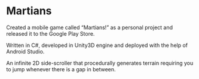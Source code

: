# Martians
Created a mobile game called “Martians!” as a personal project and released it to the Google Play Store.

Written in C#, developed in Unity3D engine and deployed with the help of Android Studio. 

An infinite 2D side-scroller that procedurally generates terrain requiring you to jump whenever there is a gap in between.

